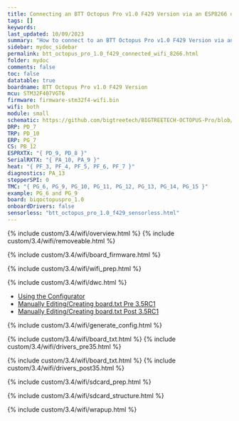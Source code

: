 ```yaml
---
title: Connecting an BTT Octopus Pro v1.0 F429 Version via an ESP8266 or ESP32 WiFi Adapter
tags: []
keywords: 
last_updated: 10/09/2023
summary: "How to connect to an BTT Octopus Pro v1.0 F429 Version via an ESP8266 or ESP32 WiFi Adapter"
sidebar: mydoc_sidebar
permalink: btt_octopus_pro_1.0_f429_connected_wifi_8266.html
folder: mydoc
comments: false
toc: false
datatable: true
boardname: BTT Octopus Pro v1.0 F429 Version
mcu: STM32F407VGT6
firmware: firmware-stm32f4-wifi.bin
wifi: both
module: small
schematic: https://github.com/bigtreetech/BIGTREETECH-OCTOPUS-Pro/blob/master/Hardware/BIGTREETECH%20Octopus%20Pro_SCH.pdf
DRP: PD_7
TRP: PD_10
ERP: PG_7
CS: PB_12
ESPRXTX: "{ PD_9, PD_8 }"
SerialRXTX: "{ PA_10, PA_9 }"
heat: "{ PF_3, PF_4, PF_5, PF_6, PF_7 }"
diagnostics: PA_13
stepperSPI: 0
TMC: "{ PG_6, PG_9, PG_10, PG_11, PG_12, PG_13, PG_14, PG_15 }"
example: PG_6 and PG_9
board: biqoctopuspro_1.0
onboardDrivers: false
sensorless: "btt_octopus_pro_1.0_f429_sensorless.html"
---
```


{% include custom/3.4/wifi/overview.html %}
{% include custom/3.4/wifi/removeable.html %}

{% include custom/3.4/wifi/board_firmware.html %}

{% include custom/3.4/wifi/wifi_prep.html %}

{% include custom/3.4/wifi/dwc.html %}

<ul id="profileTabs" class="nav nav-tabs">
    <li class="active"><a class="noCrossRef" href="#generate" data-toggle="tab">Using the Configurator</a></li>
    <li><a class="noCrossRef" href="#manualpre35" data-toggle="tab">Manually Editing/Creating board.txt Pre 3.5RC1</a></li>
    <li><a class="noCrossRef" href="#manualpost35" data-toggle="tab">Manually Editing/Creating board.txt Post 3.5RC1</a></li>
</ul>
  <div class="tab-content">
<div role="tabpanel" class="tab-pane active" id="generate" markdown="1">

{% include custom/3.4/wifi/generate_config.html %}

</div>

<div role="tabpanel" class="tab-pane" id="manualpre35" markdown="1">

{% include custom/3.4/wifi/board_txt.html %}
{% include custom/3.4/wifi/drivers_pre35.html %}

</div>

<div role="tabpanel" class="tab-pane" id="manualpost35" markdown="1">

{% include custom/3.4/wifi/board_txt.html %}
{% include custom/3.4/wifi/drivers_post35.html %}

</div>

</div>

{% include custom/3.4/wifi/sdcard_prep.html %}

{% include custom/3.4/wifi/sdcard_structure.html %}

{% include custom/3.4/wifi/wrapup.html %}
